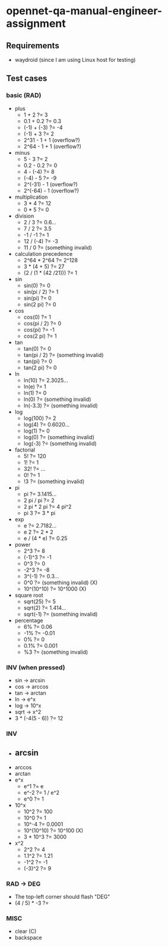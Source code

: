 # opennet-qa-manual-engineer-assignment

## Requirements

- waydroid (since I am using Linux host for testing)

## Test cases

### basic (RAD)

- plus
    - 1 + 2 ?= 3
    - 0.1 + 0.2 ?= 0.3
    - (-1) + (-3) ?= -4
    - (-1) + 3 ?= 2
    - 2^31 - 1 + 1 (overflow?)
    - 2^64 - 1 + 1 (overflow?)
- minus
    - 5 - 3 ?= 2
    - 0.2 - 0.2 ?= 0
    - 4 - (-4) ?= 8
    - (-4) - 5 ?= -9
    - 2^(-31) - 1 (overflow?)
    - 2^(-64) - 1 (overflow?)
- multiplication
    - 3 * 4 ?= 12
    - 0 * 5 ?= 0
- division
    - 2 / 3 ?= 0.6...
    - 7 / 2 ?= 3.5
    - -1 / -1 ?= 1
    - 12 / (-4) ?= -3
    - 11 / 0 ?= (something invalid)
- calculation precedence
    - 2^64 * 2^64 ?= 2^128
    - 3 * (4 + 5) ?= 27
    - (2 / (1 * (42 /21))) ?= 1
- sin
    - sin(0) ?= 0
    - sin(pi / 2) ?= 1
    - sin(pi) ?= 0
    - sin(2 pi) ?= 0
- cos
    - cos(0) ?= 1 
    - cos(pi / 2) ?= 0
    - cos(pi) ?= -1
    - cos(2 pi) ?= 1
- tan
    - tan(0) ?= 0
    - tan(pi / 2) ?= (something invalid)
    - tan(pi) ?= 0
    - tan(2 pi) ?= 0
- ln
    - ln(10) ?= 2.3025...
    - ln(e) ?= 1
    - ln(1) ?= 0
    - ln(0) ?= (something invalid)
    - ln(-3.3) ?= (something invalid)
- log
    - log(100) ?= 2
    - log(4) ?= 0.6020...
    - log(1) ?= 0
    - log(0) ?= (something invalid)
    - log(-3) ?= (something invalid)
- factorial
    - 5! ?= 120
    - 1! ?= 1
    - 32! ?= ... 
    - 0! ?= 1
    - !3 ?= (something invalid)
- pi
    - pi ?= 3.1415...
    - 2 pi / pi ?= 2
    - 2 pi * 2 pi ?= 4 pi^2
    - pi 3 ?= 3 * pi
- exp
    - e ?= 2.7182...
    - e 2 ?= 2 * 2
    - e / (4 * e) ?= 0.25
- power
    - 2^3 ?= 8
    - (-1)^3 ?= -1
    - 0^3 ?= 0
    - -2^3 ?= -8
    - 3^(-1) ?= 0.3...
    - 0^0 ?= (something invalid) (X)
    - 10^(10^10) ?= 10^1000 (X)
- square root
    - sqrt(25) ?= 5
    - sqrt(2) ?= 1.414...
    - sqrt(-1) ?= (something invalid)
- percentage
    - 6% ?= 0.06
    - -1% ?= -0.01
    - 0% ?= 0
    - 0.1% ?= 0.001
    - %3 ?= (something invalid)

### INV (when pressed)

- sin -> arcsin
- cos -> arccos
- tan -> arctan
- ln -> e^x
- log -> 10^x
- sqrt -> x^2
- 3 * (-4(5 - 6)) ?= 12

### INV

- arcsin
    - 
- arccos
- arctan
- e^x
    - e^1 ?= e
    - e^-2 ?= 1 / e^2
    - e^0 ?= 1
- 10^x
    - 10^2 ?= 100
    - 10^0 ?= 1
    - 10^-4 ?= 0.0001
    - 10^(10^10) ?= 10^100 (X)
    - 3 * 10^3 ?= 3000
- x^2
    - 2^2 ?= 4
    - 1.1^2 ?= 1.21
    - -1^2 ?= -1
    - (-3)^2 ?= 9

### RAD -> DEG

- The top-left corner should flash "DEG"
- (4 / 5) * -3 ?=

### MISC

- clear (C)
- backspace
